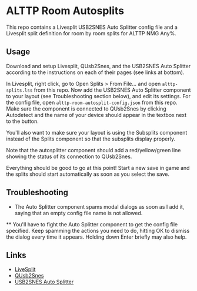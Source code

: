 ALTTP Room Autosplits
=====================

This repo contains a Livesplit USB2SNES Auto Splitter config file
and a Livesplit split definition for room by room splits for ALTTP
NMG Any%.

Usage
-----

Download and setup Livesplit, QUsb2Snes, and the USB2SNES Auto
Splitter according to the instructions on each of their pages (see
links at bottom).

In Livesplit, right click, go to Open Splits > From File... and open
`alttp-splits.lss` from this repo. Now add the USB2SNES Auto Splitter
component to your layout (see Troubleshooting section below), and
edit its settings. For the config file, open
`alttp-room-autosplit-config.json` from this repo. Make sure the
component is connected to QUsb2Snes by clicking Autodetect and the
name of your device should appear in the textbox next to the button.

You'll also want to make sure your layout is using the Subsplits
component instead of the Splits component so that the subsplits
display properly.

Note that the autosplitter component should add a red/yellow/green
line showing the status of its connection to QUsb2Snes.

Everything should be good to go at this point! Start a new save in
game and the splits should start automatically as soon as you select
the save.

Troubleshooting
---------------

* The Auto Splitter component spams modal dialogs as soon as I add
it, saying that an empty config file name is not allowed.

** You'll have to fight the Auto Splitter component to get the config
file specified. Keep spamming the actions you need to do, hitting OK
to dismiss the dialog every time it appears.  Holding down Enter
briefly may also help.

Links
-----

* [LiveSplit](https://livesplit.org)
* [QUsb2Snes](https://skarsnik.github.io/QUsb2snes/)
* [USB2SNES Auto Splitter](https://github.com/Skarsnik/LiveSplit.USB2SNESSplitter/releases)

